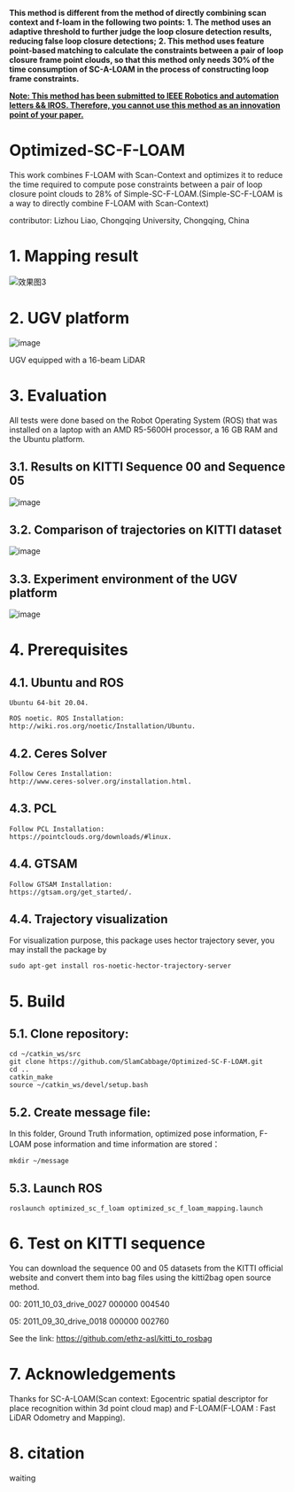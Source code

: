 **This method is different from the method of directly combining scan context and f-loam in the following two points:**
**1. The method uses an adaptive threshold to further judge the loop closure detection results, reducing false loop closure detections;**
**2. This method uses feature point-based matching to calculate the constraints between a pair of loop closure frame point clouds, so that this method only needs 30% of the time consumption of SC-A-LOAM in the process of constructing loop frame constraints.**

**<u> Note: This method has been submitted to IEEE Robotics and automation letters && IROS. Therefore, you cannot use this method as an innovation point of your paper. </u>**

# Optimized-SC-F-LOAM
This work combines F-LOAM with Scan-Context and optimizes it to reduce the time required to compute pose constraints between a pair of loop closure point clouds to 28% of Simple-SC-F-LOAM.(Simple-SC-F-LOAM is a way to directly combine F-LOAM with Scan-Context)

contributor: Lizhou Liao, Chongqing University, Chongqing, China

# 1. Mapping result
![效果图3](https://user-images.githubusercontent.com/95751923/155124889-934ea649-3b03-4e8d-84af-608753f34c93.png)

# 2. UGV platform
![image](https://user-images.githubusercontent.com/95751923/155125896-55f90f9d-4c04-4cc0-a605-095c7d05709d.png)

UGV equipped with a 16-beam LiDAR
# 3. Evaluation

All tests were done based on the Robot Operating System (ROS) that was installed on a laptop with an AMD R5-5600H processor, a 16 GB RAM and the Ubuntu platform.

## 3.1. Results on KITTI Sequence 00 and Sequence 05
![image](https://user-images.githubusercontent.com/95751923/155125294-980e6a3d-6e76-4a23-9771-493ba278677e.png)


## 3.2. Comparison of trajectories on KITTI dataset
![image](https://user-images.githubusercontent.com/95751923/155125478-a361762f-f18e-4161-b892-6f5080f5681f.png)


## 3.3. Experiment environment of the UGV platform
![image](https://user-images.githubusercontent.com/95751923/155126033-faae2e47-ca13-4fa5-b8ea-653a1a03cc2d.png)


# 4. Prerequisites
## 4.1. Ubuntu and ROS
    Ubuntu 64-bit 20.04.
    
    ROS noetic. ROS Installation: http://wiki.ros.org/noetic/Installation/Ubuntu.

## 4.2. Ceres Solver
    Follow Ceres Installation: 
    http://www.ceres-solver.org/installation.html.

## 4.3. PCL
    Follow PCL Installation: 
    https://pointclouds.org/downloads/#linux.

## 4.4. GTSAM
    Follow GTSAM Installation: 
    https://gtsam.org/get_started/.

## 4.4. Trajectory visualization
For visualization purpose, this package uses hector trajectory sever, you may install the package by

    sudo apt-get install ros-noetic-hector-trajectory-server

# 5. Build
## 5.1. Clone repository:
    cd ~/catkin_ws/src
    git clone https://github.com/SlamCabbage/Optimized-SC-F-LOAM.git
    cd ..
    catkin_make
    source ~/catkin_ws/devel/setup.bash

## 5.2. Create message file:

In this folder, Ground Truth information, optimized pose information, F-LOAM pose information and time information are stored：

```
mkdir ~/message
```

## 5.3. Launch ROS

    roslaunch optimized_sc_f_loam optimized_sc_f_loam_mapping.launch

# 6. Test on KITTI sequence
You can download the sequence 00 and 05 datasets from the KITTI official website and convert them into bag files using the kitti2bag open source method.

00: 2011_10_03_drive_0027 000000 004540

05: 2011_09_30_drive_0018 000000 002760

See the link: https://github.com/ethz-asl/kitti_to_rosbag


# 7. Acknowledgements
Thanks for SC-A-LOAM(Scan context: Egocentric spatial descriptor for place recognition within 3d point cloud map) and F-LOAM(F-LOAM : Fast LiDAR Odometry and Mapping).

# 8. citation

waiting
